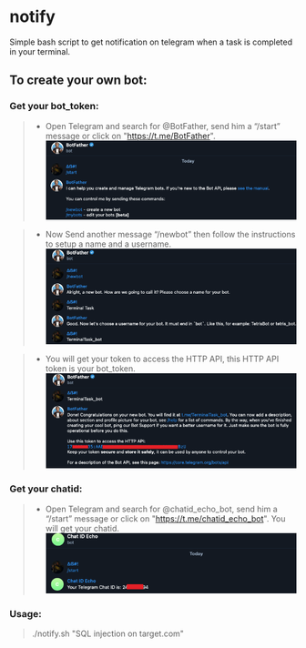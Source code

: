 # notify

Simple bash script to get notification on telegram when a task is completed in your terminal.

## To create your own bot:

### Get your bot_token:

>-  Open Telegram and search for @BotFather, send him a “/start” message or click on "https://t.me/BotFather".
![](https://raw.githubusercontent.com/abhiunix/notify/master/Supporting_Material/step1.png)


>- Now Send another message “/newbot” then follow the instructions to setup a name and a username.
![](https://raw.githubusercontent.com/abhiunix/notify/master/Supporting_Material/step2.png)


>- You will get your token to access the HTTP API, this HTTP API token is your bot_token.
![](https://raw.githubusercontent.com/abhiunix/notify/master/Supporting_Material/step3.png)
	
### Get your chatid:

>- Open Telegram and search for @chatid_echo_bot, send him a “/start” message or click on "https://t.me/chatid_echo_bot". You will get your chatid.
![](https://raw.githubusercontent.com/abhiunix/notify/master/Supporting_Material/step1_1.png)






### Usage: 

> ./notify.sh "SQL injection on target.com"


